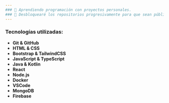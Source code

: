 ```yaml
---
### 🪺 Aprendiendo programación con proyectos personales. 
### 🌠 Desbloquearé los repositorios progresivamente para que sean públicos.
---
```

### Tecnologías utilizadas:
* **Git & GitHub**
* **HTML & CSS**
* **Bootstrap & TailwindCSS**
* **JavaScript & TypeScript**
* **Java & Kotlin**
* **React**
* **Node.js**
* **Docker**
* **VSCode**
* **MongoDB**
* **Firebase**

